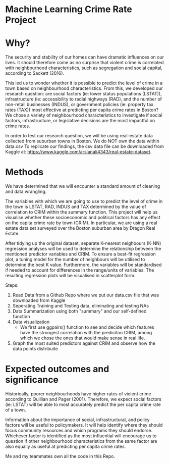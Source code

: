 # Machine Learning Crime Rate Project

# Why?
The security and stability of our homes can have dramatic influences on our lives. It should therefore come as no surprise that violent crime is correlated with neighbourhood characteristics, such as segregation and social capital, according to Sackett (2016).

This led us to wonder whether it is possible to predict the level of crime in a town based on neighbourhood characteristics. From this, we developed our research question: are social factors (ie: lower status populations (LSTAT)), infrastructure (ie: accessibility to radial highways (RAD), and the number of non-retail businesses (INDUS), or government policies (ie: property tax rates (TAX)) most effective at predicting per capita crime rates in Boston? We chose a variety of neighbourhood characteristics to investigate if social factors, infrastructure, or legislative decisions are the most impactful on crime rates.

In order to test our research question, we will be using real-estate data collected from suburban towns in Boston.
We do NOT own the data within data.csv 
To replicate our findings, the csv data file can be downloaded from Kaggle at: https://www.kaggle.com/arslanali4343/real-estate-dataset.

# Methods
We have determined that we will encounter a standard amount of cleaning and data wrangling.

The variables with which we are going to use to predict the level of crime in the town is LSTAT, RAD, INDUS and TAX determined by the value of correlation to CRIM within the summary function. This project will help us visualise whether these socioeconomic and political factors has any effect on the capita crime rate by town (CRIM). In particular, we are using a real estate data set surveyed over the Boston suburban area by Dragon Real Estate.

After tidying up the original dataset, separate K-nearest neighbours (K-NN) regression analyses will be used to determine the relationship between the mentioned predictor variables and CRIM. To ensure a best-fit regression plot, a tuning model for the number of neighbours will be utilised to determine the best K value. Furthermore, the variables will be standardised if needed to account for differences in the range/units of variables. The resulting regression plots will be visualised in scatterplot form.

Steps:
1. Read Data from a Github Repo where we put our data.csv file that was downloaded from Kaggle
2. Seperating Training and Testing data, eliminating and testing NAs
3. Data Summarization using both "summary" and our self-defined function
4. Data visualization
   -  We first use ggpairs() function to see and decide which features have the strongest 
      correlation with the prediciton CRIM, among which we chose the ones that would make 
      sense in real life.
5. Graph the most suited predictors against CRIM and observe how the data points distribuite


# Expected outcomes and significance
Historically, poorer neighbourhoods have higher rates of violent crime according to Quillian and Pager (2001). Therefore, we expect social factors (ie: LSTAT) will be able to most accurately predict the per capita crime rate of a town.

Information about the importance of social, infrastructural, and policy factors will be useful to policymakers. It will help identify where they should focus community resources and which programs they should endorse. Whichever factor is identified as the most influential will encourage us to question if other neighbourhood characteristics from the same factor are also equally as useful at predicting per capita crime rates.

Me and my teammates own all the code in this Repo. 
